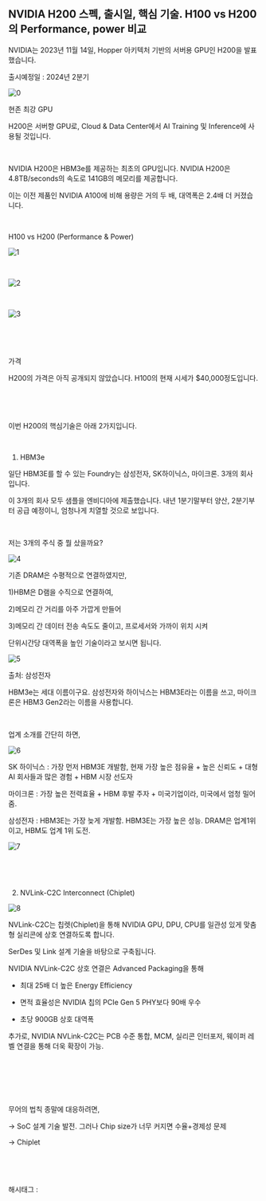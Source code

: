 ## NVIDIA H200 스펙, 출시일, 핵심 기술. H100 vs H200의 Performance, power 비교

NVIDIA는 2023년 11월 14일, Hopper 아키텍처 기반의 서버용 GPU인 H200을 발표했습니다.

출시예정일 : 2024년 2분기

![0](/asset/img/223284091006/0.png)

현존 최강 GPU

H200은 서버향 GPU로, Cloud & Data Center에서 AI Training 및 Inference에 사용될 것입니다.

​

NVIDIA H200은 HBM3e를 제공하는 최초의 GPU입니다. NVIDIA H200은 4.8TB/seconds의 속도로 141GB의 메모리를 제공합니다.

이는 이전 제품인 NVIDIA A100에 비해 용량은 거의 두 배, 대역폭은 2.4배 더 커졌습니다.

​

H100 vs H200 (Performance & Power)

![1](/asset/img/223284091006/1.png)

​

![2](/asset/img/223284091006/2.png)

​

![3](/asset/img/223284091006/3.png)

​

​

가격

H200의 가격은 아직 공개되지 않았습니다. H100의 현재 시세가 $40,000정도입니다.

​

​

이번 H200의 핵심기술은 아래 2가지입니다.

​

1. HBM3e

일단 HBM3E를 할 수 있는 Foundry는 삼성전자, SK하이닉스, 마이크론. 3개의 회사입니다.

이 3개의 회사 모두 샘플을 엔비디아에 제출했습니다. 내년 1분기말부터 양산, 2분기부터 공급 예정이니, 엄청나게 치열할 것으로 보입니다.

​

저는 3개의 주식 중 뭘 샀을까요?

![4](/asset/img/223284091006/4.png)

기존 DRAM은 수평적으로 연결하였지만,

1)HBM은 D램을 수직으로 연결하여,

2)메모리 간 거리를 아주 가깝게 만들어

3)메모리 간 데이터 전송 속도도 줄이고, 프로세서와 가까이 위치 시켜

단위시간당 대역폭을 높인 기술이라고 보시면 됩니다.

![5](/asset/img/223284091006/5.png)

출처: 삼성전자​

HBM3e는 세대 이름이구요. 삼성전자와 하이닉스는 HBM3E라는 이름을 쓰고, 마이크론은 HBM3 Gen2라는 이름을 사용합니다.

​

업계 소개를 간단히 하면,

![6](/asset/img/223284091006/6.png)

SK 하이닉스 : 가장 먼저 HBM3E 개발함, 현재 가장 높은 점유율 + 높은 신뢰도 + 대형 AI 회사들과 많은 경험 + HBM 시장 선도자

마이크론 : 가장 높은 전력효율 + HBM 후발 주자 + 미국기업이라, 미국에서 엄청 밀어줌.

삼성전자 : HBM3E는 가장 늦게 개발함. HBM3E는 가장 높은 성능. DRAM은 업계1위이고, HBM도 업계 1위 도전.

![7](/asset/img/223284091006/7.png)

​

​

2. NVLink-C2C Interconnect (Chiplet)

![8](/asset/img/223284091006/8.png)

NVLink-C2C는 칩렛(Chiplet)을 통해 NVIDIA GPU, DPU, CPU를 일관성 있게 맞춤형 실리콘에 상호 연결하도록 합니다.

SerDes 및 Link 설계 기술을 바탕으로 구축됩니다.

NVIDIA NVLink-C2C 상호 연결은 Advanced Packaging을 통해

- 최대 25배 더 높은 Energy Efficiency

- 면적 효율성은 NVIDIA 칩의 PCIe Gen 5 PHY보다 90배 우수

- 초당 900GB 상호 대역폭

추가로, NVIDIA NVLink-C2C는 PCB 수준 통합, MCM, 실리콘 인터포저, 웨이퍼 레벨 연결을 통해 더욱 확장이 가능.

​

​

​

무어의 법칙 종말에 대응하려면,

-> SoC 설계 기술 발전. 그러나 Chip size가 너무 커지면 수율+경제성 문제

-> Chiplet

​

​

 해시태그 : 